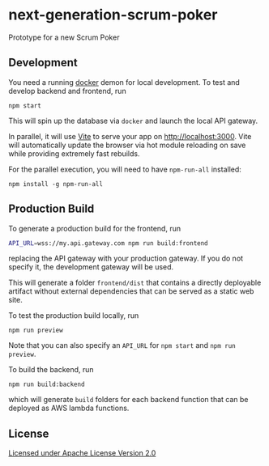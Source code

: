 # next-generation-scrum-poker

Prototype for a new Scrum Poker

## Development

You need a running [docker](https://docs.docker.com/get-docker/) demon for local development. To test and develop backend and frontend, run

```shell
npm start
```

This will spin up the database via `docker` and launch the local API gateway.

In parallel, it will use [Vite](https://vitejs.dev) to serve your app on [http://localhost:3000](http://localhost:3000). Vite will automatically update the browser via hot module reloading on save while providing extremely fast rebuilds.

For the parallel execution, you will need to have `npm-run-all` installed:

```shell
npm install -g npm-run-all
```

## Production Build

To generate a production build for the frontend, run

```sh
API_URL=wss://my.api.gateway.com npm run build:frontend
```

replacing the API gateway with your production gateway. If you do not specify it, the development gateway will be used.

This will generate a folder `frontend/dist` that contains a directly deployable artifact without external dependencies that can be served as a static web site.

To test the production build locally, run

```shell
npm run preview
```

Note that you can also specify an `API_URL` for `npm start` and `npm run preview`.

To build the backend, run

```shell
npm run build:backend
```

which will generate `build` folders for each backend function that can be deployed as AWS lambda functions.

## License

[Licensed under Apache License Version 2.0](LICENSE)
